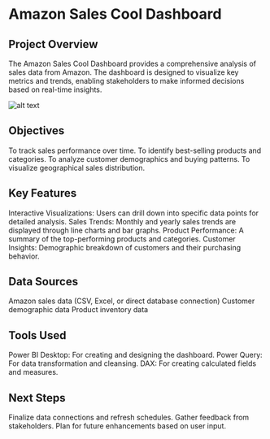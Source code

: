 # Amazon Sales Cool Dashboard

## Project Overview
The Amazon Sales Cool Dashboard provides a comprehensive analysis of sales data from Amazon. The dashboard is designed to visualize key metrics and trends, enabling stakeholders to make informed decisions based on real-time insights.

![alt text](https://github.com/user-attachments/assets/ee7aaa65-7826-4d4f-8eee-7d3cea466240)

## Objectives
To track sales performance over time.
To identify best-selling products and categories.
To analyze customer demographics and buying patterns.
To visualize geographical sales distribution.
## Key Features
Interactive Visualizations: Users can drill down into specific data points for detailed analysis.
Sales Trends: Monthly and yearly sales trends are displayed through line charts and bar graphs.
Product Performance: A summary of the top-performing products and categories.
Customer Insights: Demographic breakdown of customers and their purchasing behavior.
## Data Sources
Amazon sales data (CSV, Excel, or direct database connection)
Customer demographic data
Product inventory data
## Tools Used
Power BI Desktop: For creating and designing the dashboard.
Power Query: For data transformation and cleansing.
DAX: For creating calculated fields and measures.
## Next Steps
Finalize data connections and refresh schedules.
Gather feedback from stakeholders.
Plan for future enhancements based on user input.
